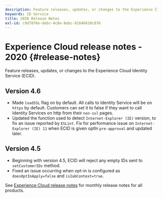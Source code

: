 ```yaml
---
description: Feature releases, updates, or changes to the Experience Cloud Identity Service.
keywords: ID Service
title: 2020 Release Notes
exl-id: c9d7876e-debc-4c8e-8ebc-91646610c876
---
```

# Experience Cloud release notes - 2020 {#release-notes}

Feature releases, updates, or changes to the Experience Cloud Identity Service (ECID).

## Version 4.6

* Made `loadSSL` flag on by default. All calls to Identity Service will be on `https` by default.  Customers can set it to false if they want to call Identity Services on http from their `non-ssl` pages.
* Updated the function used to detect `Internet-Explorer (IE)` version, to fix an issue reported by `ESLint`.
Fix for performance issue on `Internet-Explorer (IE) 11` when ECID is given optIn `pre-approval` and updated later.

## Version 4.5

* Beginning with version 4.5,  ECID will reject any empty IDs sent to `setCustomerIDs` method. 
* Fixed an issue occurring when opt-in is configured as `doesOptInApply=false` and `isIabContext=true`.

See [Experience Cloud release notes](https://experienceleague.adobe.com/docs/release-notes/experience-cloud/current.html) for monthly release notes for all products.
